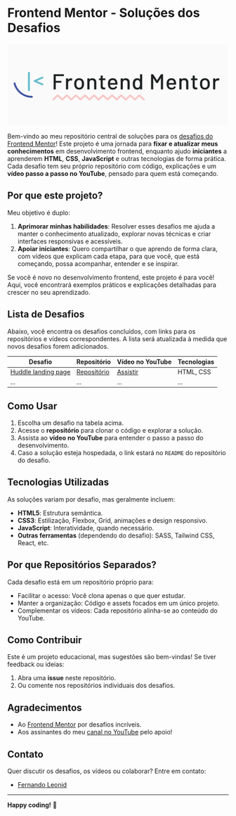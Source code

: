 # Frontend Mentor - Soluções dos Desafios

![](./img/logo-frontend-mentor.png)

Bem-vindo ao meu repositório central de soluções para os [desafios do Frontend Mentor](https://www.frontendmentor.io/)! Este projeto é uma jornada para **fixar e atualizar meus conhecimentos** em desenvolvimento frontend, enquanto ajudo **iniciantes** a aprenderem **HTML**, **CSS**, **JavaScript** e outras tecnologias de forma prática. Cada desafio tem seu próprio repositório com código, explicações e um **vídeo passo a passo no YouTube**, pensado para quem está começando.

## Por que este projeto?

Meu objetivo é duplo:
1. **Aprimorar minhas habilidades**: Resolver esses desafios me ajuda a manter o conhecimento atualizado, explorar novas técnicas e criar interfaces responsivas e acessíveis.
2. **Apoiar iniciantes**: Quero compartilhar o que aprendo de forma clara, com vídeos que explicam cada etapa, para que você, que está começando, possa acompanhar, entender e se inspirar.

Se você é novo no desenvolvimento frontend, este projeto é para você! Aqui, você encontrará exemplos práticos e explicações detalhadas para crescer no seu aprendizado.

## Lista de Desafios

Abaixo, você encontra os desafios concluídos, com links para os repositórios e vídeos correspondentes. A lista será atualizada à medida que novos desafios forem adicionados.

| Desafio | Repositório | Vídeo no YouTube | Tecnologias |
|---------|-------------|------------------|-------------|
| [Huddle landing page][huddle-landing-page] | [Repositório]() | [Assistir]() | HTML, CSS |
| ... | ... | ... | ... |

## Como Usar

1. Escolha um desafio na tabela acima.
2. Acesse o **repositório** para clonar o código e explorar a solução.
3. Assista ao **vídeo no YouTube** para entender o passo a passo do desenvolvimento.
4. Caso a solução esteja hospedada, o link estará no `README` do repositório do desafio.

## Tecnologias Utilizadas

As soluções variam por desafio, mas geralmente incluem:
- **HTML5**: Estrutura semântica.
- **CSS3**: Estilização, Flexbox, Grid, animações e design responsivo.
- **JavaScript**: Interatividade, quando necessário.
- **Outras ferramentas** (dependendo do desafio): SASS, Tailwind CSS, React, etc.

## Por que Repositórios Separados?

Cada desafio está em um repositório próprio para:
- Facilitar o acesso: Você clona apenas o que quer estudar.
- Manter a organização: Código e assets focados em um único projeto.
- Complementar os vídeos: Cada repositório alinha-se ao conteúdo do YouTube.

## Como Contribuir

Este é um projeto educacional, mas sugestões são bem-vindas! Se tiver feedback ou ideias:
1. Abra uma **issue** neste repositório.
2. Ou comente nos repositórios individuais dos desafios.

## Agradecimentos

- Ao [Frontend Mentor](https://www.frontendmentor.io/) por desafios incríveis.
- Aos assinantes do meu [canal no YouTube](https://youtube.com/fernandoleonid/?sub_confirmation=1) pelo apoio!

## Contato

Quer discutir os desafios, os vídeos ou colaborar? Entre em contato:
- [Fernando Leonid](https://www.linkedin.com/in/fernandoleonid/)

---

**Happy coding!** 🚀


[huddle-landing-page]:https://www.frontendmentor.io/challenges/huddle-landing-page-with-a-single-introductory-section-B_2Wvxgi0